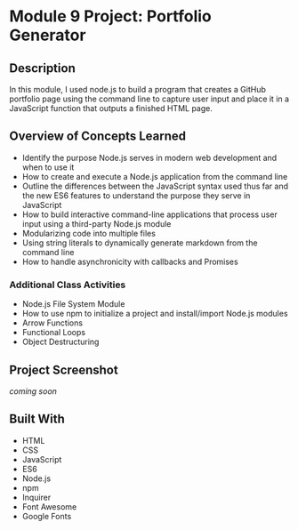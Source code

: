 # Module 9 Project: Portfolio Generator

## Description

In this module, I used node.js to build a program that creates a GitHub portfolio page using the command line to capture user input and place it in a JavaScript function that outputs a finished HTML page.

## Overview of Concepts Learned

* Identify the purpose Node.js serves in modern web development and when to use it
* How to create and execute a Node.js application from the command line
* Outline the differences between the JavaScript syntax used thus far and the new ES6 features to understand the purpose they serve in JavaScript
* How to build interactive command-line applications that process user input using a third-party Node.js module
* Modularizing code into multiple files
* Using string literals to dynamically generate markdown from the command line
* How to handle asynchronicity with callbacks and Promises

### Additional Class Activities

* Node.js File System Module
* How to use npm to initialize a project and install/import Node.js modules
* Arrow Functions
* Functional Loops
* Object Destructuring

## Project Screenshot

_coming soon_

## Built With
* HTML
* CSS
* JavaScript
* ES6
* Node.js
* npm
* Inquirer
* Font Awesome
* Google Fonts
